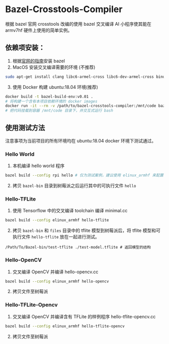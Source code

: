 # Bazel-Crosstools-Compiler
根据 bazel 官网 crosstools 改编的使用 bazel 交叉编译 AI 小程序使其能在 armv7hf 硬件上使用的简单实例。

## 依赖项安装：
1. 根据[官网的指南](https://docs.bazel.build/versions/master/install-ubuntu.html)安装 bazel
2. MacOS 安装交叉编译需要的环境 (不推荐)
  ```bash
  sudo apt-get install clang libc6-armel-cross libc6-dev-armel-cross binutils-arm-linux-gnueabihf libncurses5-dev build-essential bison flex libssl-dev bc
  ```
3. 使用 Docker 构建 ubuntu:18.04 环境(推荐)
  ```bash
  docker build -t bazel-build-env:v0.01 .
  # 将构建一个含有本项目依赖环境的 docker images
  docker run -it --rm -v /path/to/bazel-crosstools-compiler:/mnt/code bazel-build-env:v0.01 bash
  # 把代码挂载到容器 /mnt/code 目录下，并交互式运行 bash
  ```

## 使用测试方法
注意事项为当前项目的所有环境均在 ubuntu:18.04 docker 环境下测试通过。

### Hello World
1. 本机编译 hello world 程序
  ```bash
  bazel build --config rpi hello # 仅为测试案例，建议使用 elinux_armhf 来配置
  ```

2. 拷贝 `bazel-bin` 目录到树莓派之后运行其中的可执行文件 `hello`

### Hello-TFLite
1. 使用 Tensorflow 中的交叉编译 toolchain 编译 minimal.cc
  ```bash
  bazel build --config elinux_armhf hello-tflite
  ```
2. 拷贝 `bazel-bin` 和 `files` 目录中的 tflite 模型到树莓派后，将 tflite
   模型和可执行文件 `hello-tflite` 放在一起进行测试。
  ```
  /Path/To/Bazel-bin/test-tflite ./test-model.tflite # 返回模型的结构
  ```

### Hello-OpenCV
1. 交叉编译 OpenCV 并编译 hello-opencv.cc
  ```bash
  bazel build --config elinux_armhf hello-opencv
  ```

2. 拷贝文件至树莓派

### Hello-TFLite-Opencv
1. 交叉编译 OpenCV 并编译含有 TFLite 的样例程序 hello-tflite-opencv.cc
  ```bash
  bazel build --config elinux_armhf hello-tflite-opencv
  ```

2. 拷贝文件至树莓派
